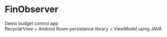 # FinObserver 
Demo budget control app    
RecyclerView + Android Room persistance library + ViewModel using JAVA
